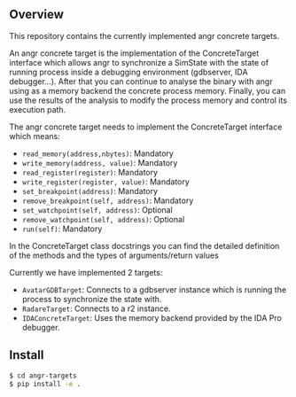 ## Overview
This repository contains the currently implemented angr concrete targets.

An angr concrete target is the implementation of the ConcreteTarget interface which allows angr 
to synchronize a SimState with the state of running process inside a debugging environment (gdbserver, IDA debugger...). 
After that you can continue to analyse the binary with angr using as a memory backend the concrete process memory.
Finally, you can use the results of the analysis to modify the process memory and control its execution path. 

The angr concrete target needs to implement the ConcreteTarget interface which means:
- `read_memory(address,nbytes)`: Mandatory
- `write_memory(address, value)`: Mandatory
- `read_register(register)`: Mandatory
- `write_register(register, value)`: Mandatory
- `set_breakpoint(address)`: Mandatory
- `remove_breakpoint(self, address)`: Mandatory
- `set_watchpoint(self, address)`: Optional
- `remove_watchpoint(self, address)`: Optional
- `run(self)`: Mandatory

In the ConcreteTarget class docstrings you can find the detailed definition of the methods and the types of arguments/return values

Currently we have implemented 2 targets:
- `AvatarGDBTarget`: Connects to a gdbserver instance which is running the process to synchronize the state with.
- `RadareTarget`: Connects to a r2 instance.
- `IDAConcreteTarget`: Uses the memory backend provided by the IDA Pro debugger.

## Install

```sh
$ cd angr-targets
$ pip install -e .
```

